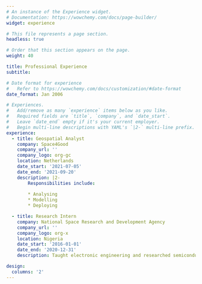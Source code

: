 ```yaml
---
# An instance of the Experience widget.
# Documentation: https://wowchemy.com/docs/page-builder/
widget: experience

# This file represents a page section.
headless: true

# Order that this section appears on the page.
weight: 40

title: Professional Experience
subtitle:

# Date format for experience
#   Refer to https://wowchemy.com/docs/customization/#date-format
date_format: Jan 2006

# Experiences.
#   Add/remove as many `experience` items below as you like.
#   Required fields are `title`, `company`, and `date_start`.
#   Leave `date_end` empty if it's your current employer.
#   Begin multi-line descriptions with YAML's `|2-` multi-line prefix.
experience:
  - title: Geospatial Analyst
    company: Space4Good
    company_url: ''
    company_logo: org-gc
    location: Netherlands
    date_start: '2021-07-05'
    date_end: '2021-09-20'
    description: |2-
        Responsibilities include:
        
        * Analysing
        * Modelling
        * Deploying

  - title: Research Intern
    company: National Space Research and Development Agency
    company_url: ''
    company_logo: org-x
    location: Nigeria
    date_start: '2016-01-01'
    date_end: '2020-12-31'
    description: Taught electronic engineering and researched semiconductor physics.

design:
  columns: '2'
---
```


